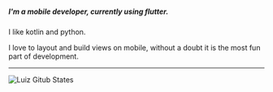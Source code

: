 ##### I'm a mobile developer, currently using flutter.
I like kotlin and python.

I love to layout and build views on mobile, without a doubt it is the most fun part of development.


---

<img align="left" alt="Luiz Gitub States" src="https://github-readme-stats.vercel.app/api?username=LuizFilipeMedeira&show_icons=true&hide_border=true&hide=starstrue&theme=dark" />
